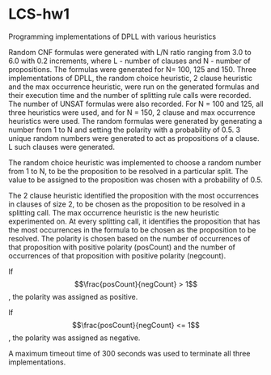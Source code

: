 # LCS-hw1
Programming implementations of DPLL with various heuristics

Random CNF formulas were generated with L/N ratio ranging from 3.0 to 6.0 with 0.2 increments, where L - number of clauses and N - number of propositions. The formulas were generated for N= 100, 125 and 150.
Three implementations of DPLL, the random choice heuristic, 2 clause heuristic and the max occurrence heuristic, were run on the generated formulas and their execution time and the number of splitting rule calls were recorded. The number of UNSAT formulas were also recorded. For N = 100 and 125, all three heuristics were used, and for N = 150, 2 clause and max occurrence heuristics were used.
The random formulas were generated by generating a number from 1 to N and setting the polarity with a probability of 0.5. 3 unique random numbers were generated to act as propositions of a clause. L such clauses were generated.

The random choice heuristic was implemented to choose a random number from 1 to N, to be the proposition to be resolved in a particular split. The value to be assigned to the proposition was chosen with a probability of 0.5.

The 2 clause heuristic identified the proposition with the most occurrences in clauses of size 2, to be chosen as the proposition to be resolved in a splitting call.
The max occurrence heuristic is the new heuristic experimented on. At every splitting call, it identifies the proposition that has the most occurrences in the formula to be chosen as the proposition to be resolved. The polarity is chosen based on the number of occurrences of that proposition with positive polarity (posCount) and the number of occurrences of that proposition with positive polarity (negcount).

If $$\frac{posCount}{negCount} > 1$$, the polarity was assigned as positive. 

If $$\frac{posCount}{negCount} <= 1$$, the polarity was assigned as negative.

A maximum timeout time of 300 seconds was used to terminate all three implementations.

